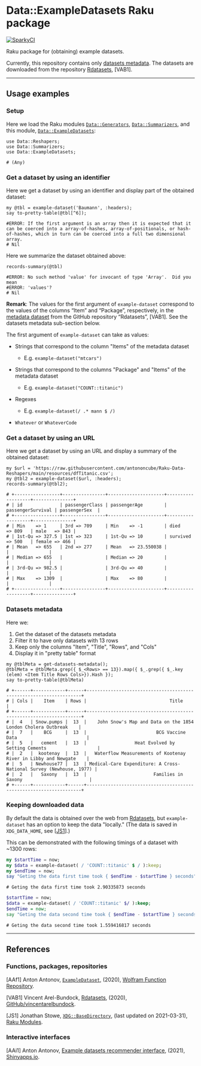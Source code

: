 # Data::ExampleDatasets Raku package

[![SparkyCI](http://sparrowhub.io:2222/project/gh-antononcube-Raku-Data-ExampleDatasets/badge)](http://sparrowhub.io:2222)

Raku package for (obtaining) example datasets.

Currently, this repository contains only [datasets metadata](./resources/dfRdatasets.csv).
The datasets are downloaded from the repository 
[Rdatasets](https://github.com/vincentarelbundock/Rdatasets/),
[VAB1].

------

## Usage examples

### Setup

Here we load the Raku modules
[`Data::Generators`](https://modules.raku.org/dist/Data::Generators:cpan:ANTONOV),
[`Data::Summarizers`](https://github.com/antononcube/Raku-Data-Summarizers),
and this module,
[`Data::ExampleDatasets`](https://github.com/antononcube/Raku-Data-ExampleDatasets):

```perl6
use Data::Reshapers;
use Data::Summarizers;
use Data::ExampleDatasets;
```
```
# (Any)
```

### Get a dataset by using an identifier

Here we get a dataset by using an identifier and display part of the obtained dataset:

```perl6
my @tbl = example-dataset('Baumann', :headers);
say to-pretty-table(@tbl[^6]);
```
```
#ERROR: If the first argument is an array then it is expected that it can be coerced into a array-of-hashes, array-of-positionals, or hash-of-hashes, which in turn can be coerced into a full two dimensional array.
# Nil
```

Here we summarize the dataset obtained above:

```perl6
records-summary(@tbl)
```
```
#ERROR: No such method 'value' for invocant of type 'Array'.  Did you mean
#ERROR: 'values'?
# Nil
```

**Remark**:  The values for the first argument of `example-dataset` correspond to the values 
of the columns “Item” and “Package”, respectively, in the
[metadata dataset](https://vincentarelbundock.github.io/Rdatasets/articles/data.html) 
from the GitHub repository “Rdatasets”, [VAB1]. 
See the datasets metadata sub-section below.

The first argument of `example-dataset` can take as values:


- Strings that correspond to the column "Items" of the metadata dataset

  - E.g. `example-dataset("mtcars")`

- Strings that correspond to the columns "Package" and "Items" of the metadata dataset
    
  - E.g. `example-dataset("COUNT::titanic")`

- Regexes

  - E.g. `example-dataset(/ .* mann $ /)`

- `Whatever` or `WhateverCode`

### Get a dataset by using an URL

Here we get a dataset by using an URL and display a summary of the obtained dataset:

```perl6
my $url = 'https://raw.githubusercontent.com/antononcube/Raku-Data-Reshapers/main/resources/dfTitanic.csv';
my @tbl2 = example-dataset($url, :headers);
records-summary(@tbl2);
```
```
# +-----------------+----------------+---------------------+-------------------+---------------+
# | id              | passengerClass | passengerAge        | passengerSurvival | passengerSex  |
# +-----------------+----------------+---------------------+-------------------+---------------+
# | Min    => 1     | 3rd => 709     | Min    => -1        | died     => 809   | male   => 843 |
# | 1st-Qu => 327.5 | 1st => 323     | 1st-Qu => 10        | survived => 500   | female => 466 |
# | Mean   => 655   | 2nd => 277     | Mean   => 23.550038 |                   |               |
# | Median => 655   |                | Median => 20        |                   |               |
# | 3rd-Qu => 982.5 |                | 3rd-Qu => 40        |                   |               |
# | Max    => 1309  |                | Max    => 80        |                   |               |
# +-----------------+----------------+---------------------+-------------------+---------------+
```

### Datasets metadata

Here we:
1. Get the dataset of the datasets metadata
2. Filter it to have only datasets with 13 rows
3. Keep only the columns "Item", "Title", "Rows", and "Cols"
4. Display it in "pretty table" format

```perl6
my @tblMeta = get-datasets-metadata();
@tblMeta = @tblMeta.grep({ $_<Rows> == 13}).map({ $_.grep({ $_.key (elem) <Item Title Rows Cols>}).Hash });
say to-pretty-table(@tblMeta)
```
```
# +------+------------+------+--------------------------------------------------------------------+
# | Cols |    Item    | Rows |                               Title                                |
# +------+------------+------+--------------------------------------------------------------------+
# |  4   | Snow.pumps |  13  |    John Snow's Map and Data on the 1854 London Cholera Outbreak    |
# |  7   |    BCG     |  13  |                          BCG Vaccine Data                          |
# |  5   |   cement   |  13  |                  Heat Evolved by Setting Cements                   |
# |  2   |  kootenay  |  13  |   Waterflow Measurements of Kootenay River in Libby and Newgate    |
# |  5   | Newhouse77 |  13  | Medical-Care Expenditure: A Cross-National Survey (Newhouse, 1977) |
# |  2   |   Saxony   |  13  |                         Families in Saxony                         |
# +------+------------+------+--------------------------------------------------------------------+
```

### Keeping downloaded data

By default the data is obtained over the web from
[Rdatasets](https://github.com/vincentarelbundock/Rdatasets/),
but `example-dataset` has an option to keep the data "locally."
(The data is saved in `XDG_DATA_HOME`, see 
[[JS1](https://modules.raku.org/dist/XDG::BaseDirectory:cpan:JSTOWE)].)

This can be demonstrated with the following timings of a dataset with ~1300 rows:

```raku
my $startTime = now;
my $data = example-dataset( / 'COUNT::titanic' $ / ):keep;
my $endTime = now;
say "Geting the data first time took { $endTime - $startTime } seconds";
```
```
# Geting the data first time took 2.90335873 seconds
```

```raku
$startTime = now;
$data = example-dataset( / 'COUNT::titanic' $/ ):keep;
$endTime = now;
say "Geting the data second time took { $endTime - $startTime } seconds";
```
```
# Geting the data second time took 1.559416817 seconds
```

------

## References

### Functions, packages, repositories

[AAf1] Anton Antonov,
[`ExampleDataset`](https://resources.wolframcloud.com/FunctionRepository/resources/ExampleDataset),
(2020),
[Wolfram Function Repository](https://resources.wolframcloud.com/FunctionRepository).

[VAB1] Vincent Arel-Bundock,
[Rdatasets](https://github.com/vincentarelbundock/Rdatasets/),
(2020),
[GitHub/vincentarelbundock](https://github.com/vincentarelbundock).

[JS1] Jonathan Stowe,
[`XDG::BaseDirectory`](https://modules.raku.org/dist/XDG::BaseDirectory:cpan:JSTOWE),
(last updated on 2021-03-31),
[Raku Modules](https://modules.raku.org/).


### Interactive interfaces

[AAi1] Anton Antonov,
[Example datasets recommender interface](https://antononcube.shinyapps.io/ExampleDatasetsRecommenderInterface/),
(2021),
[Shinyapps.io](https://antononcube.shinyapps.io/).